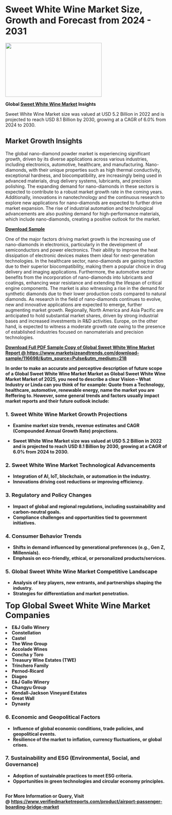<H1>Sweet White Wine Market Size, Growth and Forecast from 2024 - 2031</H1><img class="aligncenter size-medium wp-image-584254" src="https://thirdeyenews.in/wp-content/uploads/2024/09/Global-Market-Research-300x168.jpeg" alt="" width="300" height="168" /><p><strong>Global&nbsp;<a href="https://www.marketsizeandtrends.com/download-sample/116698/&amp;utm_source=Pulse&amp;utm_medium=218">Sweet White Wine Market</a> Insights</strong></p><p>Sweet White Wine Market size was valued at USD 5.2 Billion in 2022 and is projected to reach USD 8.1 Billion by 2030, growing at a CAGR of 6.0% from 2024 to 2030.</p><p><h2>Market Growth Insights</h2> <p>The global nano-diamond powder market is experiencing significant growth, driven by its diverse applications across various industries, including electronics, automotive, healthcare, and manufacturing. Nano-diamonds, with their unique properties such as high thermal conductivity, exceptional hardness, and biocompatibility, are increasingly being used in advanced materials, drug delivery systems, lubricants, and precision polishing. The expanding demand for nano-diamonds in these sectors is expected to contribute to a robust market growth rate in the coming years. Additionally, innovations in nanotechnology and the continuous research to explore new applications for nano-diamonds are expected to further drive market expansion. The rise of industrial automation and technological advancements are also pushing demand for high-performance materials, which include nano-diamonds, creating a positive outlook for the market.</p> <p><strong><a href="#">Download Sample</a></strong></p> <p>One of the major factors driving market growth is the increasing use of nano-diamonds in electronics, particularly in the development of semiconductors and power electronics. Their ability to improve the heat dissipation of electronic devices makes them ideal for next-generation technologies. In the healthcare sector, nano-diamonds are gaining traction due to their superior biocompatibility, making them a popular choice in drug delivery and imaging applications. Furthermore, the automotive sector benefits from the incorporation of nano-diamonds into lubricants and coatings, enhancing wear resistance and extending the lifespan of critical engine components. The market is also witnessing a rise in the demand for synthetic diamonds due to their lower production costs compared to natural diamonds. As research in the field of nano-diamonds continues to evolve, new and innovative applications are expected to emerge, further augmenting market growth. Regionally, North America and Asia Pacific are anticipated to hold substantial market shares, driven by strong industrial bases and increased investments in R&D activities. Europe, on the other hand, is expected to witness a moderate growth rate owing to the presence of established industries focused on nanomaterials and precision technologies.</p> <p><strong><a href="#"></p><p><span class=""><strong>Download Full PDF Sample Copy of Global Sweet White Wine Market Report</strong> @ <a href="https://www.marketsizeandtrends.com/download-sample/116698/&amp;utm_source=Pulse&amp;utm_medium=218" target="_blank">https://www.marketsizeandtrends.com/download-sample/116698/&amp;utm_source=Pulse&amp;utm_medium=218</a></span></p><p>In order to make an accurate and perceptive description of future scope of a Global&nbsp;Sweet White Wine Market Market as Global&nbsp;Sweet White Wine Market Market of 2025, you need to describe a clear Vision &ndash; What Industry or Linda can you think of for example: Quote from a Technology, healthcare, automotive, renewable energy, name the market you are Reffering to. However, some general trends and factors usually impact market reports and their future outlook include:</p><h3>1.&nbsp;<strong>Sweet White Wine Market Growth Projections</strong></h3><ul><li>Examine market size trends, revenue estimates and CAGR (Compounded Annual Growth Rate) projections.</li><li><p>Sweet White Wine Market size was valued at USD 5.2 Billion in 2022 and is projected to reach USD 8.1 Billion by 2030, growing at a CAGR of 6.0% from 2024 to 2030.</p></li></ul><h3>2.&nbsp;<strong>Sweet White Wine Market Technological Advancements</strong></h3><ul><li>Integration of AI, IoT, blockchain, or automation in the industry.</li><li>Innovations driving cost reductions or improving efficiency.</li></ul><h3>3.&nbsp;<strong>Regulatory and Policy Changes</strong></h3><ul><li>Impact of global and regional regulations, including sustainability and carbon-neutral goals.</li><li>Compliance challenges and opportunities tied to government initiatives.</li></ul><h3>4.&nbsp;<strong>Consumer Behavior Trends</strong></h3><ul><li>Shifts in demand influenced by generational preferences (e.g., Gen Z, Millennials).</li><li>Emphasis on eco-friendly, ethical, or personalized products/services.</li></ul><h3>5.&nbsp;<strong>Global Sweet White Wine Market Competitive Landscape</strong></h3><ul><li>Analysis of key players, new entrants, and partnerships shaping the industry.</li><li>Strategies for differentiation and market penetration.</li></ul><p data-pm-slice="1 1 []"><span style="color: inherit; font-family: inherit; font-size: 25px;">Top Global Sweet White Wine Market Companies</span></p><div class="" data-test-id=""><p><li>E&J Gallo Winery</li><li> Constellation</li><li> Castel</li><li> The Wine Group</li><li> Accolade Wines</li><li> Concha y Toro</li><li> Treasury Wine Estates (TWE)</li><li> Trinchero Family</li><li> Pernod-Ricard</li><li> Diageo</li><li> E&J Gallo Winery</li><li> Changyu Group</li><li> Kendall-Jackson Vineyard Estates</li><li> Great Wall</li><li> Dynasty</li></p></div><h3>6.&nbsp;<strong>Economic and Geopolitical Factors</strong></h3><ul><li>Influence of global economic conditions, trade policies, and geopolitical events.</li><li>Resilience of the market to inflation, currency fluctuations, or global crises.</li></ul><h3>7.&nbsp;<strong>Sustainability and ESG (Environmental, Social, and Governance)</strong></h3><ul><li>Adoption of sustainable practices to meet ESG criteria.</li><li>Opportunities in green technologies and circular economy principles.</li></ul><h2><strong style="font-size: 14px;">For More Information or Query, Visit @&nbsp;</strong><a style="background-color: #ffffff; font-size: 14px;" href="https://www.marketsizeandtrends.com/report/sweet-white-wine-market/" target="_blank">https://www.verifiedmarketreports.com/product/airport-passenger-boarding-bridge-market</a></h2>
